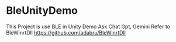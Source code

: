 # BleUnityDemo
This Project is use BLE in Unity Demo
Ask Chat Gpt, Gemini
Refer to BleWinrtDll https://github.com/adabru/BleWinrtDll
